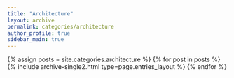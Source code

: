 ```yaml
---
title: "Architecture"
layout: archive
permalink: categories/architecture
author_profile: true
sidebar_main: true
---
```


{% assign posts = site.categories.architecture %}
{% for post in posts %} 
    {% include archive-single2.html type=page.entries_layout %} 
{% endfor %}